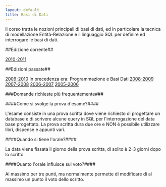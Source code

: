 ```yaml
---
layout: default
title: Basi di Dati
---
```

Il corso tratta le nozioni principali di basi di dati, ed in particolare la 
tecnica di modellazione Entità-Relazione e il linguaggio SQL per definire ed interrogare le basi di dati.

##Edizione corrente##

[2010-2011](2010-2011.html)

##Edizioni passate##

[2009-2010](2009-2010.html)
In precedenza era: Programmazione e Basi Dati
[2008-2009](2008-09.html)
[2007-2008](2007-08.html)
[2006-2007](2006-07.html)
[2005-2006](2005-06.html)

###Domande richieste più frequentemente###


####Come si svolge la prova d'esame?####

L'esame consiste in una prova scritta dove viene richiesto di progettare un database e di scrivere alcune query in SQL per l'interrogazione del data base progettato. La prova scritta dura due ore e NON è possibile utilizzare libri, dispense e appunti vari.

####Quando si tiene l'orale?####

La data viene fissata il giorno della prova scritta, di solito è 2-3 giorni dopo lo scritto.

####Quanto l'orale influisce sul voto?####

Al massimo per tre punti, ma normalmente permette di modificare di al massimo
un punto il voto dello scritto.
